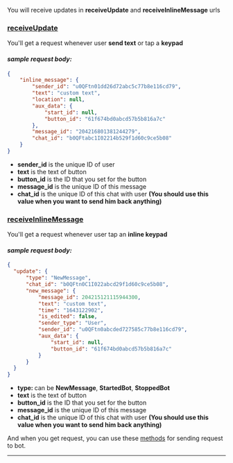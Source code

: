 
You will receive updates in <b>receiveUpdate</b> and <b>receiveInlineMessage</b> urls

### <u>receiveUpdate</u>
You'll get a request whenever user <b>send text</b> or tap a <b>keypad</b>

#### <i>sample request body:</i>

```json
{
    "inline_message": {
        "sender_id": "u0QFtn01dd26d72abc5c77b8e116cd79",
        "text": "custom text",
        "location": null,
        "aux_data": {
            "start_id": null,
            "button_id": "61f674bd0abcd57b5b816a7c"
        },
        "message_id": "204216801381244279",
        "chat_id": "b0QFtabc1I02214b529f1d60c9ce5b08"
    }
}
```

  - <b>sender_id</b> is the unique ID of user
  - <b>text</b> is the text of button
  - <b>button_id</b> is the ID that you set for the button
  - <b>message_id</b> is the unique ID of this message 
  - <b>chat_id</b> is the unique ID of this chat with user <b>(You should use this value when you want to send him back anything)</b>

    
### <u>receiveInlineMessage</u>
You'll get a request whenever user tap an <b>inline keypad</b>

#### <i>sample request body:</i>
  
```json 
{
  "update": {
      "type": "NewMessage",
      "chat_id": "b0QFtn0C1I022abcd29f1d60c9ce5b08",
      "new_message": {
          "message_id": 204215121115944300,
          "text": "custom text",
          "time": "1643122902",
          "is_edited": false,
          "sender_type": "User",
          "sender_id": "u0QFtn0abcded727585c77b8e116cd79",
          "aux_data": {
              "start_id": null,
              "button_id": "61f674bd0abcd57b5b816a7c"
          }
      }
  }
}
```

  - <b>type: </b> can be <b>NewMessage</b>, <b>StartedBot</b>, <b>StoppedBot</b>
  - <b>text</b> is the text of button
  - <b>button_id</b> is the ID that you set for the button
  - <b>message_id</b> is the unique ID of this message 
  - <b>chat_id</b> is the unique ID of this chat with user <b>(You should use this value when you want to send him back anything)</b>

And when you get request, you can use these [methods](methods.md) for sending request to bot.
<hr/>